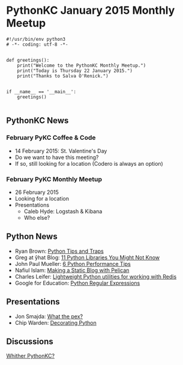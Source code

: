 # PythonKC January 2015 Monthly Meetup

~~~~{python}
#!/usr/bin/env python3
# -*- coding: utf-8 -*-


def greetings():
    print("Welcome to the PythonKC Monthly Meetup.")
    print("Today is Thursday 22 January 2015.")
    print("Thanks to Salva O'Renick.")


if __name__ == '__main__':
    greetings()


~~~~

## PythonKC News

### February PyKC Coffee & Code

* 14 February 2015: St. Valentine's Day
* Do we want to have this meeting?
* If so, still looking for a location (Codero is always an option)

### February PyKC Monthly Meetup

* 26 February 2015
* Looking for a location
* Presentations
    * Caleb Hyde: Logstash & Kibana
    * Who else?

## Python News

* Ryan Brown: [Python Tips and Traps](https://www.airpair.com/python/posts/python-tips-and-traps)
* Greg at ŷhat Blog: [11 Python Libraries You Might Not Know](http://blog.yhathq.com/posts/11-python-libraries-you-might-not-know.html)
* John Paul Mueller: [6 Python Performance Tips](http://blog.newrelic.com/2015/01/21/python-performance-tips/)
* Nafiul Islam: [Making a Static Blog with Pelican](http://nafiulis.me/making-a-static-blog-with-pelican.html)
* Charles Leifer: [Lightweight Python utilities for working with Redis](http://charlesleifer.com/blog/walrus-lightweight-python-utilities-for-working-with-redis/)
* Google for Education: [Python Regular Expressions](https://developers.google.com/edu/python/regular-expressions)

## Presentations

* Jon Smajda: [What the pex?](https://github.com/smajda/feed2text)
* Chip Warden: [Decorating Python](https://github.com/pythonkc/pydecorators)

## Discussions

[Whither PythonKC?](http://www.meetup.com/pythonkc/messages/boards/thread/48628909)
